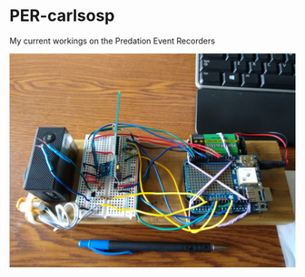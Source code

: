 # PER-carlsosp
My current workings on the Predation Event Recorders

![image](https://github.com/daswedishchef/PER-carlsosp/blob/master/Image.jpg)
